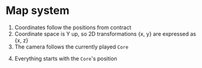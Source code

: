 # Map system

1. Coordinates follow the positions from contract
2. Coordinate space is Y up, so 2D transformations {x, y} are expressed as {x, z}
3. The camera follows the currently played `Core`
<!-- https://www.figma.com/file/YVLS7gZ1mOI8T4H6DevWPc/eat-drain-arson-%E2%80%93-new-ECS?node-id=0%3A1&t=k6ksGIuDQmvGn5r9-0 -->
4. Everything starts with the `Core`'s position
